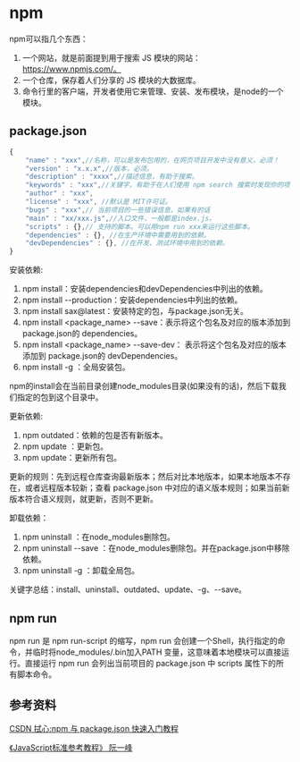 # npm
npm可以指几个东西：
1. 一个网站，就是前面提到用于搜索 JS 模块的网站：https://www.npmjs.com/。
2. 一个仓库，保存着人们分享的 JS 模块的大数据库。
3. 命令行里的客户端，开发者使用它来管理、安装、发布模块，是node的一个模块。


## package.json

```JavaScript
{
    "name" : "xxx",//名称，可以是发布包用的，在网页项目开发中没有意义，必须！
    "version" : "x.x.x",//版本，必须。
    "description" : "xxxx",//描述信息，有助于搜索。
    "keywords" : "xxx",//关键字，有助于在人们使用 npm search 搜索时发现你的项目。
    "author" : "xxx",
    "license" : "xxx", //默认是 MIT许可证。
    "bugs" : "xxx",// 当前项目的一些错误信息，如果有的话
    "main" : "xx/xxx.js",//入口文件，一般都是index.js。
    "scripts" : {},// 支持的脚本。可以用npm run xxx来运行这些脚本。
    "dependencies" : {}, //在生产环境中需要用到的依赖。
    "devDependencies" : {}, //在开发、测试环境中用到的依赖。 
}

```

 安装依赖:
 
 1. npm install：安装dependencies和devDependencies中列出的依赖。
 2. npm install --production：安装dependencies中列出的依赖。
 3. npm install sax@latest：安装特定的包，与package.json无关。
 4. npm install <package_name> --save：表示将这个包名及对应的版本添加到 package.json的 dependencies。
 5. npm install <package_name> --save-dev： 表示将这个包名及对应的版本添加到 package.json的 devDependencies。
 6. npm install -g <package-name>：全局安装包。

npm的install会在当前目录创建node_modules目录(如果没有的话)，然后下载我们指定的包到这个目录中。

更新依赖:
1. npm outdated：依赖的包是否有新版本。
2. npm update <package-name>：更新包。
3. npm update：更新所有包。

更新的规则：先到远程仓库查询最新版本；然后对比本地版本，如果本地版本不存在，或者远程版本较新；查看 package.json 中对应的语义版本规则；如果当前新版本符合语义规则，就更新，否则不更新。

卸载依赖：
1. npm uninstall <package-name>：在node_modules删除包。
2. npm uninstall --save <package-name>：在node_modules删除包。并在package.json中移除依赖。
3. npm uninstall -g <package>：卸载全局包。

关键字总结：install、uninstall、outdated、update、-g、--save。

## npm run
npm run 是 npm run-script 的缩写，npm run 会创建一个Shell，执行指定的命令，并临时将node_modules/.bin加入PATH 变量，这意味着本地模块可以直接运行。直接运行 npm run 会列出当前项目的 package.json 中 scripts 属性下的所有脚本命令。


## 参考资料
[CSDN 拭心:npm 与 package.json 快速入门教程](https://blog.csdn.net/u011240877/article/details/76582670)

[《JavaScript标准参考教程》 阮一峰](http://javascript.ruanyifeng.com/nodejs/packagejson.html)



